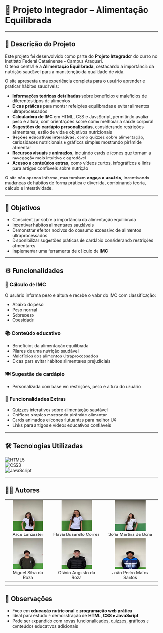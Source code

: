 # 🌱 Projeto Integrador – Alimentação Equilibrada


---

## 📌 Descrição do Projeto
Este projeto foi desenvolvido como parte do **Projeto Integrador** do curso no Instituto Federal Catarinense – Campus Araquari.  
O tema central é a **Alimentação Equilibrada**, destacando a importância da nutrição saudável para a manutenção da qualidade de vida.  

O site apresenta uma experiência completa para o usuário aprender e praticar hábitos saudáveis:  
- **Informações teóricas detalhadas** sobre benefícios e malefícios de diferentes tipos de alimentos  
- **Dicas práticas** para montar refeições equilibradas e evitar alimentos ultraprocessados  
- **Calculadora de IMC** em HTML, CSS e JavaScript, permitindo avaliar peso e altura, com orientações sobre como melhorar a saúde corporal  
- **Sugestões de cardápio personalizadas**, considerando restrições alimentares, estilo de vida e objetivos nutricionais  
- **Seções educativas interativas**, como quizzes sobre alimentação, curiosidades nutricionais e gráficos simples mostrando pirâmide alimentar  
- **Recursos visuais e animados**, incluindo cards e ícones que tornam a navegação mais intuitiva e agradável  
- **Acesso a conteúdos extras**, como vídeos curtos, infográficos e links para artigos confiáveis sobre nutrição  

O site não apenas informa, mas também **engaja o usuário**, incentivando mudanças de hábitos de forma prática e divertida, combinando teoria, cálculo e interatividade.

---

## 🎯 Objetivos
- Conscientizar sobre a importância da alimentação equilibrada  
- Incentivar hábitos alimentares saudáveis  
- Demonstrar efeitos nocivos do consumo excessivo de alimentos ultraprocessados  
- Disponibilizar sugestões práticas de cardápio considerando restrições alimentares  
- Implementar uma ferramenta de cálculo de **IMC**  

---

## ⚙️ Funcionalidades
### 🧮 Cálculo de IMC
O usuário informa peso e altura e recebe o valor do IMC com classificação:  
- Abaixo do peso  
- Peso normal  
- Sobrepeso  
- Obesidade  

### 📚 Conteúdo educativo
- Benefícios da alimentação equilibrada  
- Pilares de uma nutrição saudável  
- Malefícios dos alimentos ultraprocessados  
- Dicas para evitar hábitos alimentares prejudiciais  

### 🍽️ Sugestão de cardápio
- Personalizada com base em restrições, peso e altura do usuário  

### 📝 Funcionalidades Extras
- Quizzes interativos sobre alimentação saudável  
- Gráficos simples mostrando pirâmide alimentar  
- Cards animados e ícones flutuantes para melhor UX  
- Links para artigos e vídeos educativos confiáveis  

---

## 🛠️ Tecnologias Utilizadas
![HTML5](https://img.shields.io/badge/HTML5-%23E34F26?style=for-the-badge&logo=html5&logoColor=white)  
![CSS3](https://img.shields.io/badge/CSS3-%231572B6?style=for-the-badge&logo=css3&logoColor=white)  
![JavaScript](https://img.shields.io/badge/JavaScript-%23F7DF1E?style=for-the-badge&logo=javascript&logoColor=black)  

---

## 👩‍💻 Autores

<div align="center">
  <table>
    <tr>
      <td align="center">
        <img src="https://raw.githubusercontent.com/OtavioAugustodaRoza/NewPI-2k25/87f6f5b9bb6502f8bce6660da6ecc7b5de200fdd/alice.jpeg" width="100" height="100" ><br>
        Alice Lanzaster
      </td>
      <td align="center">
        <img src="https://raw.githubusercontent.com/OtavioAugustodaRoza/NewPI-2k25/87f6f5b9bb6502f8bce6660da6ecc7b5de200fdd/flavia.jpeg" width="100" height="100" ><br>
        Flavia Busarello Correa
      </td>
      <td align="center">
        <img src="https://raw.githubusercontent.com/OtavioAugustodaRoza/NewPI-2k25/87f6f5b9bb6502f8bce6660da6ecc7b5de200fdd/sofia.jpeg" width="100" height="100"><br>
         Sofia Martins de Bona
      </td>
    </tr>
    <tr>
      <td align="center">
        <img src="https://raw.githubusercontent.com/OtavioAugustodaRoza/NewPI-2k25/87f6f5b9bb6502f8bce6660da6ecc7b5de200fdd/miguel.jpeg" width="100" height="100""><br>
        Miguel Silva da Roza
      </td>
      <td align="center">
        <img src="https://raw.githubusercontent.com/OtavioAugustodaRoza/NewPI-2k25/87f6f5b9bb6502f8bce6660da6ecc7b5de200fdd/otavio.jpeg" width="100" height="100" ><br>
        Otávio Augusto da Roza
      </td>
      <td align="center">
        <img src="https://raw.githubusercontent.com/OtavioAugustodaRoza/NewPI-2k25/87f6f5b9bb6502f8bce6660da6ecc7b5de200fdd/joao.jpeg" width="100" height="100" ><br> 
      João Pedro Matos Santos
      </td>
    </tr>
  </table>
</div>



---

## 📌 Observações
- Foco em **educação nutricional** e **programação web prática**  
- Ideal para estudo e demonstração de **HTML, CSS e JavaScript**  
- Pode ser expandido com novas funcionalidades, quizzes, gráficos e conteúdos educativos adicionais

